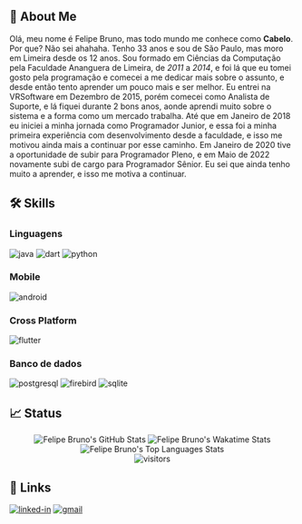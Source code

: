 ## 🚀 About Me

Olá, meu nome é Felipe Bruno, mas todo mundo me conhece como **Cabelo**. Por que? Não sei ahahaha. Tenho 33 anos e sou de São Paulo, mas moro em Limeira desde os 12 anos. Sou formado em Ciências da Computação pela Faculdade Ananguera de Limeira, de _2011_ a _2014_, e foi lá que eu tomei gosto pela programação e comecei a me dedicar mais sobre o assunto, e desde então tento aprender um pouco mais e ser melhor.
Eu entrei na VRSoftware em Dezembro de 2015, porém comecei como Analista de Suporte, e lá fiquei durante 2 bons anos, aonde aprendi muito sobre o sistema e a forma como um mercado trabalha. Até que em Janeiro de 2018 eu iniciei a minha jornada como Programador Junior, e essa foi a minha primeira experiência com desenvolvimento desde a faculdade, e isso me motivou ainda mais a continuar por esse caminho. Em Janeiro de 2020 tive a oportunidade de subir para Programador Pleno, e em Maio de 2022 novamente subi de cargo para Programador Sênior.
Eu sei que ainda tenho muito a aprender, e isso me motiva a continuar.

## 🛠️ Skills

### Linguagens

![java](https://img.shields.io/badge/Java-007396?style=for-the-badge&logo=Java&logoColor=white)
![dart](https://img.shields.io/badge/Dart-28B6F6?style=for-the-badge&logo=dart&logoColor=white)
![python](https://img.shields.io/badge/Python-3776AB?style=for-the-badge&logo=python&logoColor=white)

### Mobile

![android](https://img.shields.io/badge/Android-3DDC84?style=for-the-badge&logo=android&logoColor=white)

### Cross Platform

![flutter](https://img.shields.io/badge/Flutter-02569B?style=for-the-badge&logo=flutter&logoColor=white)

### Banco de dados
![postgresql](https://img.shields.io/badge/PostgreSQL-4169E1?style=for-the-badge&logo=postgresql&logoColor=white)
![firebird](https://img.shields.io/badge/Firebird-FC4C02?style=for-the-badge&logo=firebird&logoColor=white)
![sqlite](https://img.shields.io/badge/SQLite-003B57?style=for-the-badge&logo=sqlite&logoColor=white)

## 📈 Status
<div align="center">
    <img src="https://github-readme-stats.vercel.app/api?username=eagoracabelo&show_icons=true&hide_border=true&include_all_commits=true&count_private=true&theme=onedark" alt="Felipe Bruno's GitHub Stats">
    <img src="https://github-readme-stats.vercel.app/api/wakatime?username=eagorafelipe&hide_border=true&theme=onedark" alt="Felipe Bruno's Wakatime Stats">
    <img src="https://github-readme-stats.vercel.app/api/top-langs/?username=eagoracabelo&layout=compact&hide_border=true&theme=onedark" alt="Felipe Bruno's Top Languages Stats">
</div>
<div align="center">
    <img src="https://visitor-badge.laobi.icu/badge?page_id=eagoracabelo.eagoracabelo" alt="visitors">
</div>

## 🔗 Links

[![linked-in](https://img.shields.io/badge/Linked_In-0077B5?style=for-the-badge&logo=LinkedIn&logoColor=white)](https://www.linkedin.com/in/eagorafelipe/)
[![gmail](https://img.shields.io/badge/Gmail-D14836?style=for-the-badge&logo=Gmail&logoColor=white)](mailto:https://github.com/eagoracabelo)
